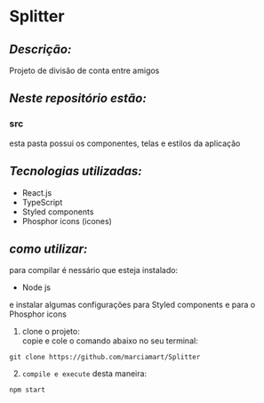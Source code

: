 # Splitter
## *Descrição:*
Projeto de divisão de conta entre amigos

## ***Neste repositório estão:***
### src
esta pasta possui os componentes, telas e estilos da aplicação

## *Tecnologias utilizadas:*
* React.js
* TypeScript
* Styled components
* Phosphor icons (icones)

## *como utilizar:*
para compilar é nessário que esteja instalado:
* Node js

e instalar algumas configurações para Styled components e para o Phosphor icons

1. clone o projeto:  
copie e cole o comando abaixo no seu terminal:
```
git clone https://github.com/marciamart/Splitter
```
2. `compile e execute` desta maneira: 

```
npm start
```

